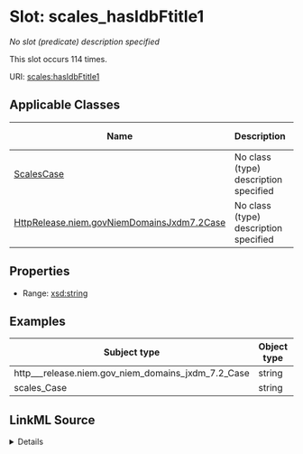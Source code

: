 

# Slot: scales_hasIdbFtitle1


_No slot (predicate) description specified_






This slot occurs 114 times.


URI: [scales:hasIdbFtitle1](http://schemas.scales-okn.org/rdf/scales#hasIdbFtitle1)



<!-- no inheritance hierarchy -->





## Applicable Classes

| Name | Description | Modifies Slot |
| --- | --- | --- |
| [ScalesCase](../classes/ScalesCase.md) | No class (type) description specified |  yes  |
| [HttpRelease.niem.govNiemDomainsJxdm7.2Case](../classes/HttpRelease.niem.govNiemDomainsJxdm7.2Case.md) | No class (type) description specified |  yes  |







## Properties

* Range: [xsd:string](http://www.w3.org/2001/XMLSchema#string)






## Examples

| Subject type | Object type | Example subject | Example object | Occurrences |
| --- | --- | --- | --- | --- |
| http___release.niem.gov_niem_domains_jxdm_7.2_Case | string | scales:/CaseCriminal | 16:3372.F | 114 |
| scales_Case | string | scales:/CaseCriminal | 16:3372.F | 114 |




## LinkML Source

<details>

```yaml
name: scales_hasIdbFtitle1
annotations:
  count:
    tag: count
    value: 114
description: No slot (predicate) description specified
examples:
- object:
    example_object: 16:3372.F
    example_object_type: string
    example_predicate: scales:hasIdbFtitle1
    example_subject: scales:/CaseCriminal
    example_subject_type: http___release.niem.gov_niem_domains_jxdm_7.2_Case
- object:
    example_object: 16:3372.F
    example_object_type: string
    example_predicate: scales:hasIdbFtitle1
    example_subject: scales:/CaseCriminal
    example_subject_type: scales_Case
from_schema: scales-kg
rank: 1000
slot_uri: scales:hasIdbFtitle1
alias: scales_hasIdbFtitle1
domain_of:
- http___release.niem.gov_niem_domains_jxdm_7.2_Case
- scales_Case
range: string

```
</details>